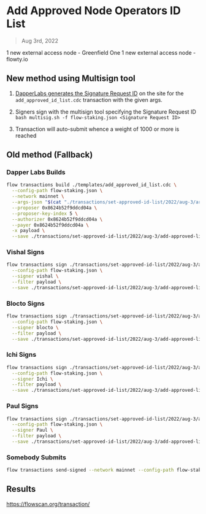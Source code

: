 # Add Approved Node Operators ID List

> Aug 3rd, 2022

1 new external access node - Greenfield One
1 new external access node - flowty.io

## New method using Multisign tool

1. [DapperLabs generates the Signature Request ID](https://flow-multisig-git-service-account-onflow.vercel.app/mainnet?type=serviceAccount&name=add_approved_id_list.cdc&param=%5B%20%20%20%20%20%7B%20%20%20%20%20%20%20%20%20%22type%22:%20%22Array%22,%20%20%20%20%20%20%20%20%20%22value%22:%20%5B%20%20%20%20%20%20%20%20%20%20%20%20%20%7B%20%20%20%20%20%20%20%20%20%20%20%20%20%20%20%20%20%22type%22:%20%22String%22,%20%20%20%20%20%20%20%20%20%20%20%20%20%20%20%20%20%22value%22:%20%22e6753ab51154d93ca2b5240e60500321950e18f4d2fd97232f33c1a5f6eac87b%22%20%20%20%20%20%20%20%20%20%20%20%20%20%7D,%20%20%20%20%20%20%20%20%20%20%20%20%20%7B%20%20%20%20%20%20%20%20%20%20%20%20%20%20%20%20%20%22type%22:%20%22String%22,%20%20%20%20%20%20%20%20%20%20%20%20%20%20%20%20%20%22value%22:%20%2268cfd226b458102ac19ce800470656aba27801bf5a59defcadce150c49cf0132%22%20%20%20%20%20%20%20%20%20%20%20%20%20%7D%20%20%20%20%20%20%20%20%20%5D%20%20%20%20%20%7D%20%5D&acct=0x8624b52f9ddcd04a) on the site for the `add_approved_id_list.cdc` transaction with the given args.

2. Signers sign with the multisign tool specifying the Signature Request ID
   `bash multisig.sh -f flow-staking.json <Signature Request ID>`

3. Transaction will auto-submit whence a weight of 1000 or more is reached

## Old method (Fallback)

### Dapper Labs Builds

```sh
flow transactions build ./templates/add_approved_id_list.cdc \
  --config-path flow-staking.json \
  --network mainnet \
  --args-json "$(cat "./transactions/set-approved-id-list/2022/aug-3/arguments.json")" \
  --proposer 0x8624b52f9ddcd04a \
  --proposer-key-index 5 \
  --authorizer 0x8624b52f9ddcd04a \
  --payer 0x8624b52f9ddcd04a \
  -x payload \
  --save ./transactions/set-approved-id-list/2022/aug-3/add-approved-list-aug-3-unsigned.rlp
```

### Vishal Signs

```sh
flow transactions sign ./transactions/set-approved-id-list/2022/aug-3/add-approved-list-aug-3-unsigned.rlp \
  --config-path flow-staking.json \
  --signer vishal \
  --filter payload \
  --save ./transactions/set-approved-id-list/2022/aug-3/add-approved-list-aug-3-sig-1.rlp
```

### Blocto Signs

```sh
flow transactions sign ./transactions/set-approved-id-list/2022/aug-3/add-approved-list-aug-3-sig-1.rlp \
  --config-path flow-staking.json \
  --signer blocto \
  --filter payload \
  --save ./transactions/set-approved-id-list/2022/aug-3/add-approved-list-aug-3-sig-2.rlp
```

### Ichi Signs

```sh
flow transactions sign ./transactions/set-approved-id-list/2022/aug-3/add-approved-list-aug-3-sig-2.rlp \
  --config-path flow-staking.json \
  --signer Ichi \
  --filter payload \
  --save ./transactions/set-approved-id-list/2022/aug-3/add-approved-list-aug-3-sig-3.rlp
```

### Paul Signs

```sh
flow transactions sign ./transactions/set-approved-id-list/2022/aug-3/add-approved-list-aug-3-sig-3.rlp \
  --config-path flow-staking.json \
  --signer Paul \
  --filter payload \
  --save ./transactions/set-approved-id-list/2022/aug-3/add-approved-list-aug-3-sig-complete.rlp
```

### Somebody Submits

```sh
flow transactions send-signed --network mainnet --config-path flow-staking.json ./transactions/set-approved-id-list/2022/aug-3/add-approved-list-aug-3-sig-complete.rlp
```

## Results

https://flowscan.org/transaction/
